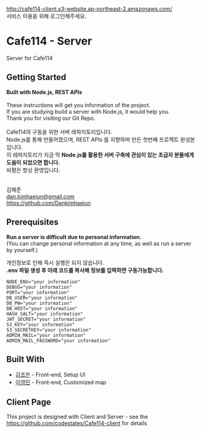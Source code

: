 <http://cafe114-client.s3-website.ap-northeast-2.amazonaws.com/><br>
서비스 이용을 위해 로그인해주세요.

# Cafe114 - Server

Server for Cafe114

## Getting Started

**Built with Node.js, REST APIs**<br>
<br>
These instructions will get you information of the project.<br>
If you are studying build a server with Node.js, it would help you.<br>
Thank you for visiting our Git Repo.<br>
<br>
Cafe114의 구동을 위한 서버 레파지토리입니다.<br>
Node.js를 통해 만들어졌으며, REST APIs 를 지향하며 만든 첫번째 프로젝트 완성본입니다.<br>
이 레파지토리가 지금 막 **Node.js를 활용한 서버 구축에 관심이 있는 초급자 분들에게 도움이 되었으면 합니다.**<br>
비평은 항상 환영입니다.<br>
<br>

김해준<br>
<dan.kimhaejun@gmail.com><br>
<https://github.com/Dankimhaejun><br>

## Prerequisites

**Run a server is difficult due to personal information.**<br>
(You can change personal information at any time, as well as run a server by yourself.)<br>

개인정보로 인해 즉시 실행은 되지 않습니다.<br>
**.env 파일 생성 후 아래 코드를 복사해 정보를 입력하면 구동가능합니다.**<br>

```
NODE_ENV="your information"
DEBUG="your information"
PORT="your information"
DB_USER="your information"
DB_PW="your information"
DB_HOST="your information"
HASH_SALT="your information"
JWT_SECRET="your information"
S3_KEY="your information"
S3_SECRETKEY="your information"
ADMIN_MAIL="your information"
ADMIN_MAIL_PASSWORD="your information"
```

## Built With

- [김조은](https://github.com/kimgood29) - Front-end, Setup UI
- [이영민](https://github.com/Dev-miniyoung) - Front-end, Customized map

## Client Page

This project is designed with Client and Server - see the <https://github.com/codestates/Cafe114-client> for details

<!-- ### Installing

A step by step series of examples that tell you how to get a development env running

Say what the step will be

```
Give the example
```

And repeat

```
until finished
```

End with an example of getting some data out of the system or using it for a little demo

## Running the tests

Explain how to run the automated tests for this system

### Break down into end to end tests

Explain what these tests test and why

```
Give an example
```

### And coding style tests

Explain what these tests test and why

```
Give an example
```

## Deployment

Add additional notes about how to deploy this on a live system -->

<!--
## Contributing

Please read [CONTRIBUTING.md](https://gist.github.com/PurpleBooth/b24679402957c63ec426) for details on our code of conduct, and the process for submitting pull requests to us.

## Versioning

We use [SemVer](http://semver.org/) for versioning. For the versions available, see the [tags on this repository](https://github.com/your/project/tags).

## Authors

- **Billie Thompson** - _Initial work_ - [PurpleBooth](https://github.com/PurpleBooth)

See also the list of [contributors](https://github.com/your/project/contributors) who participated in this project.


## Acknowledgments

- Hat tip to anyone whose code was used
- Inspiration
- etc -->
